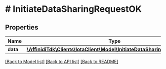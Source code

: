 # # InitiateDataSharingRequestOK

## Properties

Name | Type | Description | Notes
------------ | ------------- | ------------- | -------------
**data** | [**\AffinidiTdk\Clients\IotaClient\Model\InitiateDataSharingRequestOKData**](InitiateDataSharingRequestOKData.md) |  | [optional]

[[Back to Model list]](../../README.md#models) [[Back to API list]](../../README.md#endpoints) [[Back to README]](../../README.md)
